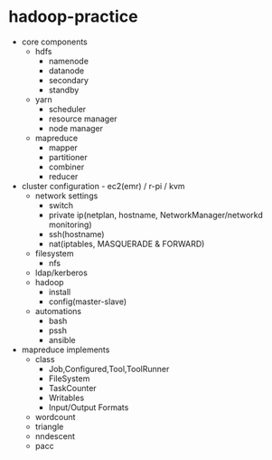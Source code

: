 # hadoop-practice

- core components
  - hdfs
    - namenode
    - datanode
    - secondary
    - standby
  - yarn
    - scheduler
    - resource manager
    - node manager
  - mapreduce
    - mapper
    - partitioner
    - combiner
    - reducer
- cluster configuration - ec2(emr) / r-pi / kvm
  - network settings
    - switch
    - private ip(netplan, hostname, NetworkManager/networkd monitoring)
    - ssh(hostname)
    - nat(iptables, MASQUERADE & FORWARD)
  - filesystem
    - nfs
  - ldap/kerberos
  - hadoop
    - install
    - config(master-slave)
  - automations
    - bash
    - pssh
    - ansible
- mapreduce implements
  - class
    - Job,Configured,Tool,ToolRunner
    - FileSystem
    - TaskCounter
    - Writables
    - Input/Output Formats
  - wordcount
  - triangle
  - nndescent
  - pacc
